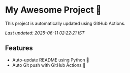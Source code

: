 # My Awesome Project 🚀

This project is automatically updated using GitHub Actions.

_Last updated: 2025-06-11 02:22:21 IST_

## Features
- Auto-update README using Python 🐍
- Auto Git push with GitHub Actions 🤖
